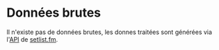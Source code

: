 # Données brutes

Il n'existe pas de données brutes, les donnes traitées sont générées via l'[API](https://api.setlist.fm/docs/1.0/index.html) de [setlist.fm](https://www.setlist.fm/).
